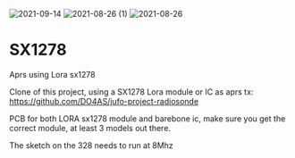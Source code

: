 ![2021-09-14](https://user-images.githubusercontent.com/9722781/133297728-5d1a6935-718c-42a2-8ce1-6959e1012b03.jpg)
![2021-08-26 (1)](https://user-images.githubusercontent.com/9722781/131188308-16aac4db-0599-4f88-87c4-4d18adac9ee2.jpg)
![2021-08-26](https://user-images.githubusercontent.com/9722781/131188310-ba7d237c-2bd8-4830-a41c-c37b97167cd4.jpg)
# SX1278
Aprs using Lora sx1278

Clone of this project, using a SX1278 Lora module or IC as aprs tx: https://github.com/DO4AS/jufo-project-radiosonde

PCB for both LORA sx1278 module and barebone ic, make sure you get the correct module, at least 3 models out there.

The sketch on the 328 needs to run at 8Mhz
